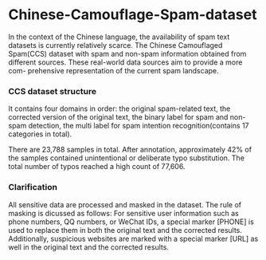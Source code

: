 # Chinese-Camouflage-Spam-dataset
In the context of the Chinese language, the availability of spam text datasets is currently relatively scarce. The Chinese Camouflaged Spam(CCS) dataset with spam and non-spam information obtained from different sources.  These real-world data sources aim to provide a more com- prehensive representation of the current spam landscape. 

### CCS dataset structure
It contains four domains in order: the original spam-related text, the corrected version of the original text, the binary label for spam and
non-spam detection, the multi label for spam intention recognition(contains 17 categories in total).

There are 23,788 samples in total. After annotation, approximately 42% of the samples contained unintentional or deliberate typo substitution. The total number
of typos reached a high count of 77,606.

### Clarification
All sensitive data are processed and masked in the dataset. The rule of masking is dicussed as follows:
For sensitive user information such as phone numbers, QQ numbers, or WeChat IDs, a special marker [PHONE] is used to replace them in both the original text and the corrected results. Additionally, suspicious websites are marked with a special marker [URL] as well in the original text and the corrected results.
